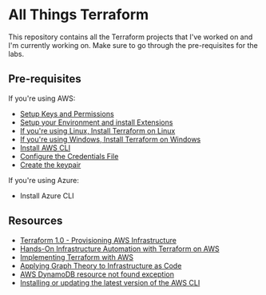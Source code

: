
# All Things Terraform

This repository contains all the Terraform projects that I've worked on and I'm currently working on. 
Make sure to go through the pre-requisites for the labs.

## Pre-requisites

If you're using AWS:

- [Setup Keys and Permissions](./pages/01-Pre-requisites/AWS/001-Setup-Keys-and-Permissions.md)
- [Setup your Environment and install Extensions](./pages/01-Pre-requisites/AWS/002-Setup-Environment-and-Install-Extensions.md)
- [If you're using Linux, Install Terraform on Linux](./pages/01-Pre-requisites/AWS/003-Install-Terraform-on-Linux.md)
- [If you're using Windows, Install Terraform on Windows](./pages/01-Pre-requisites/AWS/004-Install-Terraform-on-Windows-Server.md)
- [Install AWS CLI](./pages/01-Pre-requisites/AWS/005-Install-AWS-CLI.md)
- [Configure the Credentials File](./pages/01-Pre-requisites/AWS/006-Configure-the-Credentials-Profile.md)
- [Create the keypair](./pages/01-Pre-requisites/AWS/007-Create-the-Keypair.md)

If you're using Azure:

- Install Azure CLI

 
## Resources

- [Terraform 1.0 - Provisioning AWS Infrastructure](https://cloudacademy.com/course/terraform-provisioning-aws-infrastructure/course-introduction/?context_resource=lp&context_id=2377)
- [Hands-On Infrastructure Automation with Terraform on AWS](https://github.com/PacktPublishing/Hands-on-Infrastructure-Automation-with-Terraform-on-AWS)
- [Implementing Terraform with AWS](https://www.pluralsight.com/courses/implementing-terraform-aws)
- [Applying Graph Theory to Infrastructure as Code](https://www.youtube.com/watch?v=Ce3RNfRbdZ0)
- [AWS DynamoDB resource not found exception](https://stackoverflow.com/questions/40192304/aws-dynamodb-resource-not-found-exception)
- [Installing or updating the latest version of the AWS CLI](https://docs.aws.amazon.com/cli/latest/userguide/getting-started-install.html)
